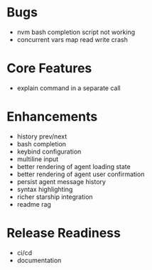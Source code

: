 # Bugs

- nvm bash completion script not working
- concurrent vars map read write crash

# Core Features

- explain command in a separate call

# Enhancements

- history prev/next
- bash completion
- keybind configuration
- multiline input
- better rendering of agent loading state
- better rendering of agent user confirmation
- persist agent message history
- syntax highlighting
- richer starship integration
- readme rag

# Release Readiness

- ci/cd
- documentation
